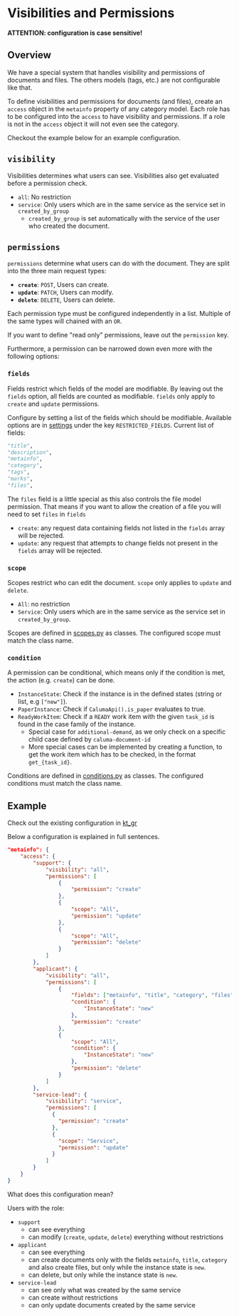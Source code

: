 # Visibilities and Permissions

**ATTENTION: configuration is case sensitive!**

## Overview
We have a special system that handles visibility and permissions of documents and files.
The others models (tags, etc.) are not configurable like that.

To define visibilities and permissions for documents (and files), create an `access` object in
the `metainfo` property of any category model. Each role has to be configured into the `access`
to have visibility and permissions.
If a role is not in the `access` object it will not even see the category.

Checkout the example below for an example configuration.

## `visibility`
Visibilities determines what users can see. Visibilities also get evaluated before a permission check.

- `all`: No restriction
- `service`: Only users which are in the same service as the service set in `created_by_group`
    - `created_by_group` is set automatically with the service of the user who created the document.

## `permissions`
`permissions` determine what users can do with the document.
They are split into the three main request types:

- **`create`**: `POST`, Users can create.
- **`update`**: `PATCH`, Users can modify.
- **`delete`**: `DELETE`, Users can delete.

Each permission type must be configured independently in a list.
Multiple of the same types will chained with an `OR`.

If you want to define "read only" permissions, leave out the `permission` key.

Furthermore, a permission can be narrowed down even more with the following options:

### `fields`
Fields restrict which fields of the model are modifiable.
By leaving out the `fields` option, all fields are counted as modifiable.
`fields` only apply to `create` and `update` permissions.

Configure by setting a list of the fields which should be modifiable.
Available options are in [settings](../../settings_alexandria.py) under the key `RESTRICTED_FIELDS`.
Current list of fields:
```py
"title",
"description",
"metainfo",
"category",
"tags",
"marks",
"files",
```

The `files` field is a little special as this also controls the file model permission.
That means if you want to allow the creation of a file you will need to set `files` in `fields`

- `create`: any request data containing fields not listed in the `fields` array will be rejected.
- `update`: any request that attempts to change fields not present in the `fields` array will be rejected.

### `scope`
Scopes restrict who can edit the document.
`scope` only applies to `update` and `delete`.

- `All`: no restriction
- `Service`:  Only users which are in the same service as the service set in `created_by_group`.

Scopes are defined in [scopes.py](permissions/scopes.py) as classes. The configured scope must match the class name.

### `condition`
A permission can be conditional, which means only if the condition is met, the action (e.g. `create`) can be done.

- `InstanceState`: Check if the instance is in the defined states (string or list, e.g `["new"]`).
- `PaperInstance`: Check if `CalumaApi().is_paper` evaluates to true.
- `ReadyWorkItem`: Check if a `READY` work item with the given `task_id` is found in the case family of the instance.
    - Special case for `additional-demand`, as we only check on a specific child case defined by `caluma-document-id`
    - More special cases can be implemented by creating a function, to get the work item which has to be checked, in the format `get_{task_id}`.

Conditions are defined in [conditions.py](permissions/conditions.py) as classes. The configured conditions must match the class name.

## Example
Check out the existing configuration in [kt_gr](../../../kt_gr/config/alexandria_core.json)

Below a configuration is explained in full sentences.
```json
"metainfo": {
    "access": {
        "support": {
            "visibility": "all",
            "permissions": [
                {
                    "permission": "create"
                },
                {
                    "scope": "All",
                    "permission": "update"
                },
                {
                    "scope": "All",
                    "permission": "delete"
                }
            ]
        },
        "applicant": {
            "visibility": "all",
            "permissions": [
                {
                    "fields": ["metainfo", "title", "category", "files"],
                    "condition": {
                        "InstanceState": "new"
                    },
                    "permission": "create"
                },
                {
                    "scope": "All",
                    "condition": {
                        "InstanceState": "new"
                    },
                    "permission": "delete"
                }
            ]
        },
        "service-lead": {
            "visibility": "service",
            "permissions": [
              {
                "permission": "create"
              },
              {
                "scope": "Service",
                "permission": "update"
              }
            ]
        }
    }
}
```

What does this configuration mean?

Users with the role:
- `support`
    - can see everything
    - can modify (`create`, `update`, `delete`) everything without restrictions
- `applicant`
    - can see everything
    - can create documents only with the fields `metainfo`, `title`, `category` and also create files, but only while the instance state is `new`.
    - can delete, but only while the instance state is `new`.
- `service-lead`
    - can see only what was created by the same service
    - can create without restrictions
    - can only update documents created by the same service
